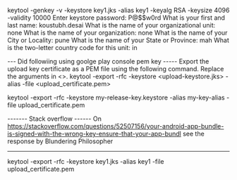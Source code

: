 keytool -genkey -v -keystore key1.jks -alias key1 -keyalg RSA -keysize 4096 -validity 10000
Enter keystore password: P@$$w0rd
What is your first and last name: koustubh.desai
What is the name of your organizational unit: none
What is the name of your organization: none
What is the name of your City or Locality: pune
What is the name of your State or Province: mah
What is the two-letter country code for this unit: in

--- Did followiing using goolge play console pem key -----
Export the upload key certificate as a PEM file using the following command. Replace the arguments in <>.
keytool -export -rfc -keystore <upload-keystore.jks> -alias <upload> -file <upload_certificate.pem>

keytool -export -rfc -keystore my-release-key.keystore -alias my-key-alias -file upload_certificate.pem

------- Stack overflow ------
On https://stackoverflow.com/questions/52507156/your-android-app-bundle-is-signed-with-the-wrong-key-ensure-that-your-app-bundl see the response by Blundering Philosopher

---

keytool -export -rfc -keystore key1.jks -alias key1 -file upload_certificate.pem
